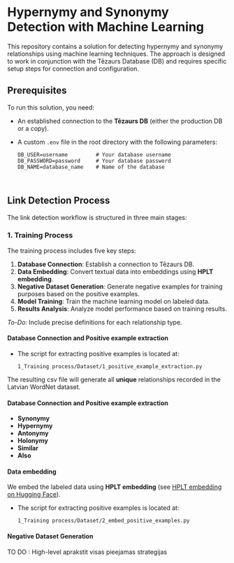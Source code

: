 # Hypernymy and Synonymy Detection with Machine Learning

This repository contains a solution for detecting hypernymy and synonymy relationships using machine learning techniques. The approach is designed to work in conjunction with the Tēzaurs Database (DB) and requires specific setup steps for connection and configuration.

## Prerequisites

To run this solution, you need:
- An established connection to the **Tēzaurs DB** (either the production DB or a copy).
- A custom `.env` file in the root directory with the following parameters:

  ```plaintext
  DB_USER=username         # Your database username
  DB_PASSWORD=password     # Your database password
  DB_NAME=database_name    # Name of the database



## Link Detection Process

The link detection workflow is structured in three main stages:

### 1. Training Process

The training process includes five key steps:

1. **Database Connection**: Establish a connection to Tēzaurs DB.
2. **Data Embedding**: Convert textual data into embeddings using **HPLT embedding**.
3. **Negative Dataset Generation**: Generate negative examples for training purposes based on the positive examples.
4. **Model Training**: Train the machine learning model on labeled data.
5. **Results Analysis**: Analyze model performance based on training results.



*To-Do*: Include precise definitions for each relationship type.

#### Database Connection and Positive example extraction 

- The script for extracting positive examples is located at:

  ```plaintext
  1_Training process/Dataset/1_positive_example_extraction.py
  
The resulting csv file will generate all **unique** relationships recorded in the Latvian WordNet dataset. 

#### Database Connection and Positive example extraction 

- **Synonymy**
- **Hypernymy**
- **Antonymy**
- **Holonymy**
- **Similar**
- **Also**

#### Data embedding 

We embed the labeled data using **HPLT embedding** (see [HPLT embedding on Hugging Face](https://huggingface.co/HPLT/hplt_bert_base_lv)).

- The script for extracting positive examples is located at:
  ```plaintext
  1_Training process/Dataset/2_embed_positive_examples.py

#### Negative Dataset Generation
TO DO : High-level aprakstit visas pieejamas strategijas



